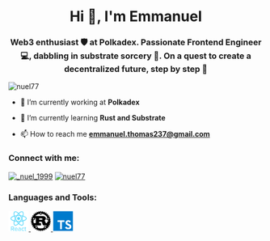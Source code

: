 <h1 align="center">Hi 👋, I'm Emmanuel</h1>
<h3 align="center">Web3 enthusiast 🛡️ at Polkadex. Passionate Frontend Engineer 💻, dabbling in substrate sorcery 🔮. On a quest to create a decentralized future, step by step 👣</h3>

<p align="left"> <img src="https://komarev.com/ghpvc/?username=nuel77&label=Profile%20views&color=0e75b6&style=flat" alt="nuel77" /> </p>

- 🔭 I’m currently working at **Polkadex**

- 🌱 I’m currently learning **Rust and Substrate**

- 📫 How to reach me **emmanuel.thomas237@gmail.com**

<h3 align="left">Connect with me:</h3>
<p align="left">
<a href="https://twitter.com/_nuel_1999" target="blank"><img align="center" src="https://raw.githubusercontent.com/rahuldkjain/github-profile-readme-generator/master/src/images/icons/Social/twitter.svg" alt="_nuel_1999" height="30" width="40" /></a>
<a href="https://linkedin.com/in/nuel77" target="blank"><img align="center" src="https://raw.githubusercontent.com/rahuldkjain/github-profile-readme-generator/master/src/images/icons/Social/linked-in-alt.svg" alt="nuel77" height="30" width="40" /></a>
</p>

<h3 align="left">Languages and Tools:</h3>
<p align="left"> <a href="https://reactjs.org/" target="_blank" rel="noreferrer"> <img src="https://raw.githubusercontent.com/devicons/devicon/master/icons/react/react-original-wordmark.svg" alt="react" width="40" height="40"/> </a> <a href="https://www.rust-lang.org" target="_blank" rel="noreferrer"> <img src="https://raw.githubusercontent.com/devicons/devicon/master/icons/rust/rust-plain.svg" alt="rust" width="40" height="40"/> </a> <a href="https://www.typescriptlang.org/" target="_blank" rel="noreferrer"> <img src="https://raw.githubusercontent.com/devicons/devicon/master/icons/typescript/typescript-original.svg" alt="typescript" width="40" height="40"/> </a> </p>
